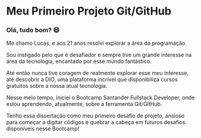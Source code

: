 # Meu Primeiro Projeto Git/GitHub
### Olá, tudo bom? :smile:

Me chamo Lucas, e aos 21 anos resolvi explorar a área da programação.

Sou instigado pelo que é desafiador e sempre tive um grande interesse na área da tecnologia, encantado por esse mundo fantástico. 

Até então nunca tive coragem de realmente explorar esse meu interesse,  até descobrir a DIO, uma plataforma incrível que disponibiliza cursos gratuitos sobre a nossa atual tecnologia.

Nesse meio tempo, iniciei o Bootcamp Santander Fullstack Developer, onde estou aprendendo, atualmente, sobre a ferramenta Git/GitHub.

Tenho essa dissertação como meu primeiro desafio de projeto, ansioso para começar a digitar códigos e quebrar a cabeça em futuros desafios disponíveis nesse Bootcamp!



